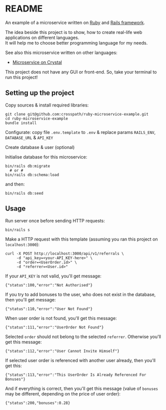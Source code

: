 # README

An example of a microservice written on [Ruby](https://www.ruby-lang.org) and [Rails framework](https://rubyonrails.org/).

The idea beside this project is to show, how to create real-life web applications on different languages.  
It will help me to choose better programming language for my needs.

See also this microservice written on other languages:

* [Microservice on Crystal](https://github.com/crosspath/crystal-microservice-example)

This project does not have any GUI or front-end. So, take your terminal to run this project!

## Setting up the project

Copy sources & install required libraries:

```
git clone git@github.com:crosspath/ruby-microservice-example.git
cd ruby-microservice-example
bundle install
```

Configurate: copy file `.env.template` to `.env` & replace params `RAILS_ENV`, `DATABASE_URL` & `API_KEY`

Create database & user (optional)

Initialise database for this microservice:

```
bin/rails db:migrate
  # or #
bin/rails db:schema:load
```

and then:

```
bin/rails db:seed
```

## Usage

Run server once before sending HTTP requests:

```
bin/rails s
```

Make a HTTP request with this template (assuming you ran this project on `localhost:3000`):

```
curl -X POST http://localhost:3000/api/v1/referrals \
     -d "api_key=<your-API_KEY-here>" \
     -d "order=<UserOrder.id>" \
     -d "referrer=<User.id>"
```

If your `API_KEY` is not valid, you'll get message:

    {"status":100,"error":"Not Authorised"}

If you try to add bonuses to the user, who does not exist in the database, then you'll get message:

    {"status":110,"error":"User Not Found"}

When user order is not found, you'll get this message:

    {"status":111,"error":"UserOrder Not Found"}

Selected `order` should not belong to the selected `referrer`. Otherwise you'll get this message:

    {"status":112,"error":"User Cannot Invite Himself"}

If selected user order is referenced with another user already, then you'll get this:

    {"status":113,"error":"This UserOrder Is Already Referenced For Bonuses"}

And if everything is correct, then you'll get this message (value of `bonuses` may be different, depending on the price of user order):

    {"status":200,"bonuses":0.28}
